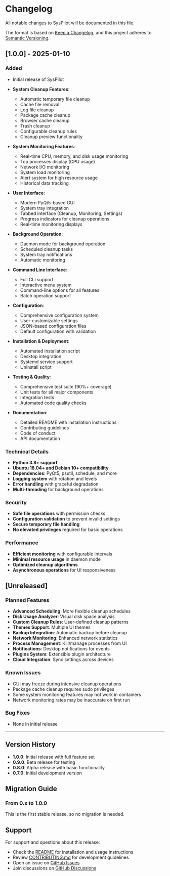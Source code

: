 # Changelog

All notable changes to SysPilot will be documented in this file.

The format is based on [Keep a Changelog](https://keepachangelog.com/en/1.0.0/),
and this project adheres to [Semantic Versioning](https://semver.org/spec/v2.0.0.html).

## [1.0.0] - 2025-01-10

### Added
- Initial release of SysPilot
- **System Cleanup Features**:
  - Automatic temporary file cleanup
  - Cache file removal
  - Log file cleanup
  - Package cache cleanup
  - Browser cache cleanup
  - Trash cleanup
  - Configurable cleanup rules
  - Cleanup preview functionality

- **System Monitoring Features**:
  - Real-time CPU, memory, and disk usage monitoring
  - Top processes display (CPU usage)
  - Network I/O monitoring
  - System load monitoring
  - Alert system for high resource usage
  - Historical data tracking

- **User Interface**:
  - Modern PyQt5-based GUI
  - System tray integration
  - Tabbed interface (Cleanup, Monitoring, Settings)
  - Progress indicators for cleanup operations
  - Real-time monitoring displays

- **Background Operation**:
  - Daemon mode for background operation
  - Scheduled cleanup tasks
  - System tray notifications
  - Automatic monitoring

- **Command Line Interface**:
  - Full CLI support
  - Interactive menu system
  - Command-line options for all features
  - Batch operation support

- **Configuration**:
  - Comprehensive configuration system
  - User-customizable settings
  - JSON-based configuration files
  - Default configuration with validation

- **Installation & Deployment**:
  - Automated installation script
  - Desktop integration
  - Systemd service support
  - Uninstall script

- **Testing & Quality**:
  - Comprehensive test suite (90%+ coverage)
  - Unit tests for all major components
  - Integration tests
  - Automated code quality checks

- **Documentation**:
  - Detailed README with installation instructions
  - Contributing guidelines
  - Code of conduct
  - API documentation

### Technical Details
- **Python 3.8+ support**
- **Ubuntu 18.04+ and Debian 10+ compatibility**
- **Dependencies**: PyQt5, psutil, schedule, and more
- **Logging system** with rotation and levels
- **Error handling** with graceful degradation
- **Multi-threading** for background operations

### Security
- **Safe file operations** with permission checks
- **Configuration validation** to prevent invalid settings
- **Secure temporary file handling**
- **No elevated privileges** required for basic operations

### Performance
- **Efficient monitoring** with configurable intervals
- **Minimal resource usage** in daemon mode
- **Optimized cleanup algorithms**
- **Asynchronous operations** for UI responsiveness

## [Unreleased]

### Planned Features
- **Advanced Scheduling**: More flexible cleanup schedules
- **Disk Usage Analyzer**: Visual disk space analysis
- **Custom Cleanup Rules**: User-defined cleanup patterns
- **Themes Support**: Multiple UI themes
- **Backup Integration**: Automatic backup before cleanup
- **Network Monitoring**: Enhanced network statistics
- **Process Management**: Kill/manage processes from UI
- **Notifications**: Desktop notifications for events
- **Plugins System**: Extensible plugin architecture
- **Cloud Integration**: Sync settings across devices

### Known Issues
- GUI may freeze during intensive cleanup operations
- Package cache cleanup requires sudo privileges
- Some system monitoring features may not work in containers
- Network monitoring rates may be inaccurate on first run

### Bug Fixes
- None in initial release

---

## Version History

- **1.0.0**: Initial release with full feature set
- **0.9.0**: Beta release for testing
- **0.8.0**: Alpha release with basic functionality
- **0.7.0**: Initial development version

## Migration Guide

### From 0.x to 1.0.0
This is the first stable release, so no migration is needed.

## Support

For support and questions about this release:
- Check the [README](README.md) for installation and usage instructions
- Review [CONTRIBUTING.md](CONTRIBUTING.md) for development guidelines
- Open an issue on [GitHub Issues](https://github.com/your-username/syspilot/issues)
- Join discussions on [GitHub Discussions](https://github.com/your-username/syspilot/discussions)

